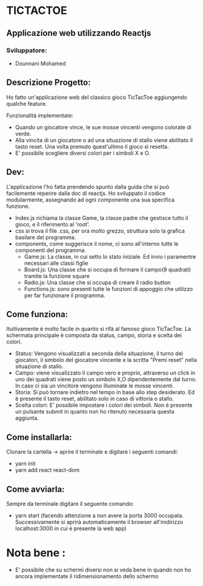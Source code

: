 # TICTACTOE


## Applicazione web utilizzando Reactjs


### Sviluppatore:
- Dounnani Mohamed


## Descrizione Progetto:
Ho fatto un'applicazione web del classico gioco TicTacToe aggiungendo qualche feature.

Funzionalità implementate:
 - Quando un giocatore vince, le sue mosse vincenti vengono colorate di verde.
 - Alla  vincita di un giocatore o ad una situazione di stallo viene abilitato il tasto reset. Una volta premuto quest'ultimo il gioco si resetta.
 - E' possibile scegliere diversi colori per i simboli X e O.


## Dev:
L'applicazione l'ho fatta prendendo spunto dalla guida che si può facilemente reperire dalla doc di reactjs.
Ho sviluppato il codice modularmente, assegnando ad ogni componente una sua specifica funzione.

- Index.js richiama la classe Game, la classe padre che gestisce tutto il gioco, e il riferimento al 'root'.
- css si trova il file .css, per ora molto grezzo, struttura solo la grafica basilare del programma.
- components, come suggerisce il nome, ci sono all'interno tutte le componenti del programma.
	- Game.js: La classe, in cui setto lo stato iniziale. Ed invio i paramentre necessari alle classi figlie
	- Board.js: Una classe che si occupa di formare il campo(9 quadrati) tramite la funzione square
	- Radio.js: Una classe che si occupa di creare il radio button
	- Functions.js: sono presenti tutte le funzioni di appoggio che utilizzo per far funzionare il programma.	    

## Come funziona:
Ituitivamente è molto facile in quanto si rifà al famoso gioco TicTacToe. La schermata principale è composta da status, campo, storia e scelta dei colori.
- Status: Vengono visualizzati a seconda della situazione, il turno dei giocatori, il simbolo del giocatore vincente e la scritta "Premi reset" nella situazione di stallo.
- Campo: viene visualizzato il campo vero e proprio, attraverso un click in uno dei quadrati viene posto un simbolo X,O dipendentemente dal turno. In caso ci sia un vincitore vengono illuminate
le mosse vincenti.
- Storia: Si può tornare indietro nel tempo in base allo step desiderato. Ed è presente il tasto reset, abilitato solo in caso di vittoria o stallo.
- Scelta colori: E' possibile impostare i colori dei simboli. Non è presente un pulsante submit in quanto non ho ritenuto necessaria questa aggiunta.


## Come installarla:
Clonare la cartella -> aprire il terminale e digitare i seguenti comandi:
- yarn init
- yarn add react react-dom

## Come avviarla:
Sempre da terminale digitare il seguente comando:
- yarn start (facendo attenzione a non avere la porta 3000 occupata. Successivamente si aprirà automaticamente il browser all'inidirizzo localhost:3000 in cui è presente la web app)


# Nota bene :
- E' possibile che su schermi diversi non si veda bene in quando non ho ancora implementate il ridimensionamento dello schermo
